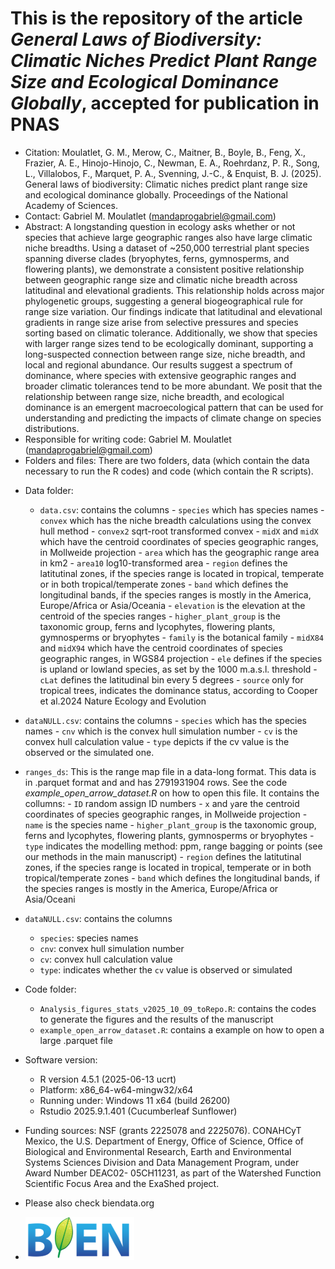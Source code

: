 # This is the repository of the article *General Laws of Biodiversity: Climatic Niches Predict Plant Range Size and Ecological Dominance Globally*, accepted for publication in PNAS

- Citation: Moulatlet, G. M., Merow, C., Maitner, B., Boyle, B., Feng, X., Frazier, A. E., Hinojo-Hinojo, C., Newman, E. A., Roehrdanz, P. R., Song, L., Villalobos, F., Marquet, P. A., Svenning, J.-C., & Enquist, B. J. (2025). General laws of biodiversity: Climatic niches predict plant range size and ecological dominance globally. Proceedings of the National Academy of Sciences.
﻿
- Contact: Gabriel M. Moulatlet (mandaprogabriel@gmail.com)
﻿
- Abstract: A longstanding question in ecology asks whether or not species that achieve large geographic ranges also have large climatic niche breadths. Using a dataset of ~250,000 terrestrial plant species spanning diverse clades (bryophytes, ferns, gymnosperms, and flowering plants), we demonstrate a consistent positive relationship between geographic range size and climatic niche breadth across latitudinal and elevational gradients. This relationship holds across major phylogenetic groups, suggesting a general biogeographical rule for range size variation. Our findings indicate that latitudinal and elevational gradients in range size arise from selective pressures and species sorting based on climatic tolerance. Additionally, we show that species with larger range sizes tend to be ecologically dominant, supporting a long-suspected connection between range size, niche breadth, and local and regional abundance. Our results suggest a spectrum of dominance, where species with extensive geographic ranges and broader climatic tolerances tend to be more abundant. We posit that the relationship between range size, niche breadth, and ecological dominance is an emergent macroecological pattern that can be used for understanding and predicting the impacts of climate change on species distributions.
﻿
- Responsible for writing code: Gabriel M. Moulatlet (mandaprogabriel@gmail.com)
﻿
- Folders and files: There are two folders, data (which contain the data necessary to run the R codes) and code (which contain the R scripts).
﻿
* Data folder:
  * `data.csv`: contains the columns
			- `species` which has species names
			- `convex` which has the niche breadth calculations using the convex hull method
			- `convex2` sqrt-root transformed convex
			- `midX` and `midX` which have the centroid coordinates of species geographic ranges, in Mollweide projection
			- `area` which has the geographic range area in km2
			- `area10` log10-transformed area
			- `region` defines the latitutinal zones, if the species range is located in tropical, temperate or in both tropical/temperate zones
			- `band` which defines the longitudinal bands, if the species ranges is mostly in the America, Europe/Africa or Asia/Oceania
			- `elevation` is the elevation at the centroid of the species ranges
			- `higher_plant_group` is the taxonomic group, ferns and lycophytes, flowering plants, gymnosperms or bryophytes
			- `family` is the botanical family
			- `midX84` and `midX94` which have the centroid coordinates of species geographic ranges, in WGS84 projection
			- `ele`  defines if the species is upland or lowland species, as set by the 1000 m.a.s.l. threshold
			- `cLat`  defines the latitudinal bin every 5 degrees
			- `source` only for tropical trees, indicates the dominance status, according to Cooper et al.2024 Nature Ecology and Evolution

* `dataNULL.csv`: contains the columns
			- `species` which has the species names
			- `cnv` which is the convex hull simulation number
			- `cv` is the convex hull calculation value
			- `type` depicts if the cv value is the observed or the simulated one.

* `ranges_ds`: This is the range map file in a data-long format. This data is in .parquet format and and has 2791931904 rows. See the code *example_open_arrow_dataset.R* on how to open this file. It contains the collumns:
  			- `ID` random assign ID numbers
  			- `x` and `y`are the centroid coordinates of species geographic ranges, in Mollweide projection
  			- `name` is the species name
  			- `higher_plant_group` is the taxonomic group, ferns and lycophytes, flowering plants, gymnosperms or bryophytes
  			- `type` indicates the modelling method: ppm, range bagging or points (see our methods in the main manuscript)
  			- `region` defines the latitutinal zones, if the species range is located in tropical, temperate or in both tropical/temperate zones
			- `band` which defines the longitudinal bands, if the species ranges is mostly in the America, Europe/Africa or Asia/Oceani

* `dataNULL.csv`: contains the columns

  - `species`: species names  
  - `cnv`: convex hull simulation number  
  - `cv`: convex hull calculation value  
  - `type`: indicates whether the `cv` value is observed or simulated

* Code folder:
    * `Analysis_figures_stats_v2025_10_09_toRepo.R`: contains the codes to generate the figures and the results of the manuscript
    * `example_open_arrow_dataset.R`: contains a example on how to open a large .parquet file

* Software version:
   - R version 4.5.1 (2025-06-13 ucrt)
   - Platform: x86_64-w64-mingw32/x64
   - Running under: Windows 11 x64 (build 26200)
   - Rstudio 2025.9.1.401 (Cucumberleaf Sunflower)

* Funding sources: NSF (grants 2225078 and 2225076). CONAHCyT Mexico, the U.S. Department of Energy, Office of Science, Office of Biological and Environmental Research, Earth and Environmental Systems Sciences Division and Data Management Program, under Award Number DEAC02- 05CH11231, as part of the Watershed Function Scientific Focus Area and the ExaShed project.

* Please also check biendata.org
* ![bien](bien.png)
